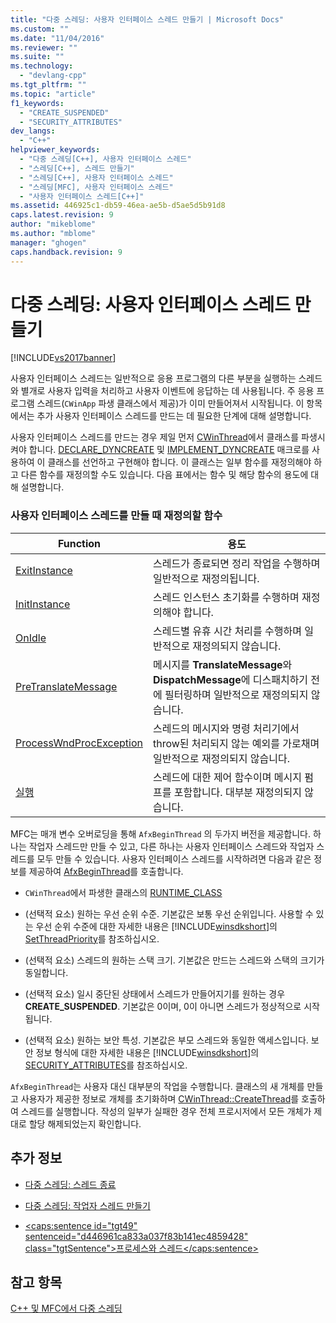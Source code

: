 ```yaml
---
title: "다중 스레딩: 사용자 인터페이스 스레드 만들기 | Microsoft Docs"
ms.custom: ""
ms.date: "11/04/2016"
ms.reviewer: ""
ms.suite: ""
ms.technology: 
  - "devlang-cpp"
ms.tgt_pltfrm: ""
ms.topic: "article"
f1_keywords: 
  - "CREATE_SUSPENDED"
  - "SECURITY_ATTRIBUTES"
dev_langs: 
  - "C++"
helpviewer_keywords: 
  - "다중 스레딩[C++], 사용자 인터페이스 스레드"
  - "스레딩[C++], 스레드 만들기"
  - "스레딩[C++], 사용자 인터페이스 스레드"
  - "스레딩[MFC], 사용자 인터페이스 스레드"
  - "사용자 인터페이스 스레드[C++]"
ms.assetid: 446925c1-db59-46ea-ae5b-d5ae5d5b91d8
caps.latest.revision: 9
author: "mikeblome"
ms.author: "mblome"
manager: "ghogen"
caps.handback.revision: 9
---
```

# 다중 스레딩: 사용자 인터페이스 스레드 만들기
[!INCLUDE[vs2017banner](../assembler/inline/includes/vs2017banner.md)]

사용자 인터페이스 스레드는 일반적으로 응용 프로그램의 다른 부분을 실행하는 스레드와 별개로 사용자 입력을 처리하고 사용자 이벤트에 응답하는 데 사용됩니다.  주 응용 프로그램 스레드\(`CWinApp` 파생 클래스에서 제공\)가 이미 만들어져서 시작됩니다.  이 항목에서는 추가 사용자 인터페이스 스레드를 만드는 데 필요한 단계에 대해 설명합니다.  
  
 사용자 인터페이스 스레드를 만드는 경우 제일 먼저 [CWinThread](../mfc/reference/cwinthread-class.md)에서 클래스를 파생시켜야 합니다.  [DECLARE\_DYNCREATE](../Topic/DECLARE_DYNCREATE.md) 및 [IMPLEMENT\_DYNCREATE](../Topic/IMPLEMENT_DYNCREATE.md) 매크로를 사용하여 이 클래스를 선언하고 구현해야 합니다.  이 클래스는 일부 함수를 재정의해야 하고 다른 함수를 재정의할 수도 있습니다.  다음 표에서는 함수 및 해당 함수의 용도에 대해 설명합니다.  
  
### 사용자 인터페이스 스레드를 만들 때 재정의할 함수  
  
|Function|용도|  
|--------------|--------|  
|[ExitInstance](../Topic/CWinThread::ExitInstance.md)|스레드가 종료되면 정리 작업을 수행하며  일반적으로 재정의됩니다.|  
|[InitInstance](../Topic/CWinThread::InitInstance.md)|스레드 인스턴스 초기화를 수행하며  재정의해야 합니다.|  
|[OnIdle](../Topic/CWinThread::OnIdle.md)|스레드별 유휴 시간 처리를 수행하며  일반적으로 재정의되지 않습니다.|  
|[PreTranslateMessage](../Topic/CWinThread::PreTranslateMessage.md)|메시지를 **TranslateMessage**와 **DispatchMessage**에 디스패치하기 전에 필터링하며  일반적으로 재정의되지 않습니다.|  
|[ProcessWndProcException](../Topic/CWinThread::ProcessWndProcException.md)|스레드의 메시지와 명령 처리기에서 throw된 처리되지 않는 예외를 가로채며  일반적으로 재정의되지 않습니다.|  
|[실행](../Topic/CWinThread::Run.md)|스레드에 대한 제어 함수이며  메시지 펌프를 포함합니다.  대부분 재정의되지 않습니다.|  
  
 MFC는 매개 변수 오버로딩을 통해 `AfxBeginThread` 의 두가지 버전을 제공합니다. 하나는 작업자 스레드만 만들 수 있고, 다른 하나는 사용자 인터페이스 스레드와 작업자 스레드를 모두 만들 수 있습니다.  사용자 인터페이스 스레드를 시작하려면 다음과 같은 정보를 제공하여 [AfxBeginThread](../Topic/AfxBeginThread.md)를 호출합니다.  
  
-   `CWinThread`에서 파생한 클래스의 [RUNTIME\_CLASS](../Topic/RUNTIME_CLASS.md)  
  
-   \(선택적 요소\) 원하는 우선 순위 수준.  기본값은 보통 우선 순위입니다.  사용할 수 있는 우선 순위 수준에 대한 자세한 내용은 [!INCLUDE[winsdkshort](../atl/reference/includes/winsdkshort_md.md)]의 [SetThreadPriority](http://msdn.microsoft.com/library/windows/desktop/ms686277)를 참조하십시오.  
  
-   \(선택적 요소\) 스레드의 원하는 스택 크기.  기본값은 만드는 스레드와 스택의 크기가 동일합니다.  
  
-   \(선택적 요소\) 일시 중단된 상태에서 스레드가 만들어지기를 원하는 경우 **CREATE\_SUSPENDED**.  기본값은 0이며, 0이 아니면 스레드가 정상적으로 시작됩니다.  
  
-   \(선택적 요소\) 원하는 보안 특성.  기본값은 부모 스레드와 동일한 액세스입니다.  보안 정보 형식에 대한 자세한 내용은 [!INCLUDE[winsdkshort](../atl/reference/includes/winsdkshort_md.md)]의 [SECURITY\_ATTRIBUTES](http://msdn.microsoft.com/library/windows/desktop/aa379560)를 참조하십시오.  
  
 `AfxBeginThread`는 사용자 대신 대부분의 작업을 수행합니다.  클래스의 새 개체를 만들고 사용자가 제공한 정보로 개체를 초기화하며 [CWinThread::CreateThread](../Topic/CWinThread::CreateThread.md)를 호출하여 스레드를 실행합니다.  작성의 일부가 실패한 경우 전체 프로시저에서 모든 개체가 제대로 할당 해제되었는지 확인합니다.  
  
## 추가 정보  
  
-   [다중 스레딩: 스레드 종료](../parallel/multithreading-terminating-threads.md)  
  
-   [다중 스레딩: 작업자 스레드 만들기](../parallel/multithreading-creating-worker-threads.md)  
  
-   [\<caps:sentence id\="tgt49" sentenceid\="d446961ca833a037f83b141ec4859428" class\="tgtSentence"\>프로세스와 스레드\<\/caps:sentence\>](http://msdn.microsoft.com/library/windows/desktop/ms684841)  
  
## 참고 항목  
 [C\+\+ 및 MFC에서 다중 스레딩](../parallel/multithreading-with-cpp-and-mfc.md)